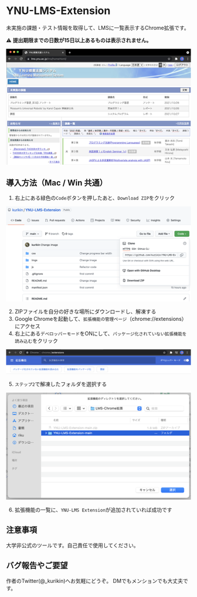 # YNU-LMS-Extension

未実施の課題・テスト情報を取得して、LMSに一覧表示するChrome拡張です。

:warning: **提出期限までの日数が15日以上あるものは表示されません。**

![見本](imgs/home.jpg)

## 導入方法（Mac / Win 共通）
1. 右上にある緑色の`Code`ボタンを押したあと、`Download ZIP`をクリック


![Step-1](imgs/step-1.png)

2. ZIPファイルを自分の好きな場所にダウンロードし、解凍する
3. Google Chromeを起動して、`拡張機能の管理ページ`（chrome://extensions） にアクセス
4. 右上にある`デベロッパーモード`をONにして、`パッケージ化されていない拡張機能を読み込む`をクリック

![Step-2](imgs/step-2.png)

5. `ステップ2`で解凍したフォルダを選択する

![Step-3](imgs/step-3.png)

6. 拡張機能の一覧に、`YNU-LMS Extension`が追加されていれば成功です

## 注意事項
大学非公式のツールです。自己責任で使用してください。

## バグ報告やご要望
作者のTwitter(@_kurikin)へお気軽にどうぞ。
DMでもメンションでも大丈夫です。
